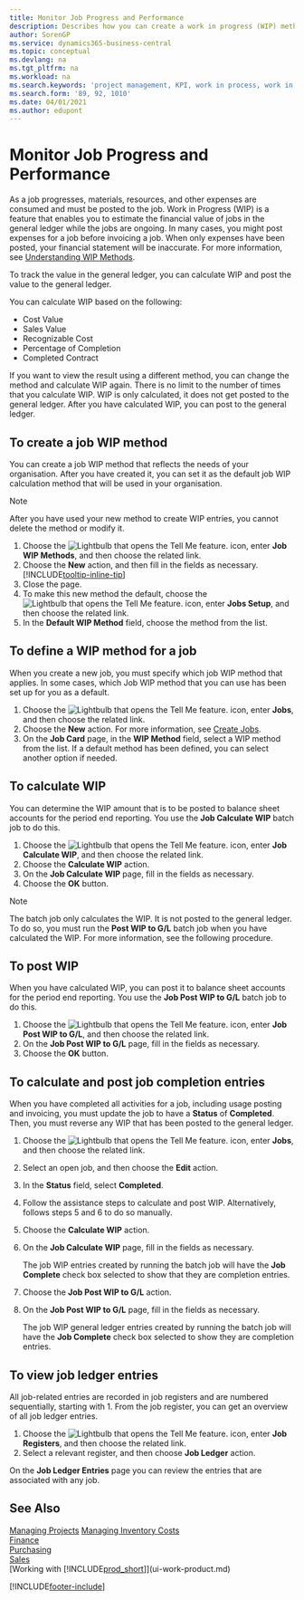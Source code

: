 ```yaml
---
title: Monitor Job Progress and Performance
description: Describes how you can create a work in progress (WIP) method and calculate WIP to estimate the financial value of jobs while they are ongoing.
author: SorenGP
ms.service: dynamics365-business-central
ms.topic: conceptual
ms.devlang: na
ms.tgt_pltfrm: na
ms.workload: na
ms.search.keywords: 'project management, KPI, work in process, work in progress'
ms.search.form: '89, 92, 1010'
ms.date: 04/01/2021
ms.author: edupont
---
```

# <a name="monitor-job-progress-and-performance"></a>Monitor Job Progress and Performance
As a job progresses, materials, resources, and other expenses are consumed and must be posted to the job. Work in Progress (WIP) is a feature that enables you to estimate the financial value of jobs in the general ledger while the jobs are ongoing. In many cases, you might post expenses for a job before invoicing a job. When only expenses have been posted, your financial statement will be inaccurate. For more information, see [Understanding WIP Methods](projects-understanding-wip.md).

To track the value in the general ledger, you can calculate WIP and post the value to the general ledger.

You can calculate WIP based on the following:

* Cost Value
* Sales Value
* Recognizable Cost
* Percentage of Completion
* Completed Contract

If you want to view the result using a different method, you can change the method and calculate WIP again. There is no limit to the number of times that you calculate WIP. WIP is only calculated, it does not get posted to the general ledger. After you have calculated WIP, you can post to the general ledger.

## <a name="to-create-a-job-wip-method"></a>To create a job WIP method
You can create a job WIP method that reflects the needs of your organisation. After you have created it, you can set it as the default job WIP calculation method that will be used in your organisation.  

> [!NOTE]
> After you have used your new method to create WIP entries, you cannot delete the method or modify it.  

1. Choose the ![Lightbulb that opens the Tell Me feature.](media/ui-search/search_small.png "Tell me what you want to do") icon, enter **Job WIP Methods**, and then choose the related link.  
2. Choose the **New** action, and then fill in the fields as necessary. [!INCLUDE[tooltip-inline-tip](includes/tooltip-inline-tip_md.md)]  
3. Close the page.   
4. To make this new method the default, choose the ![Lightbulb that opens the Tell Me feature.](media/ui-search/search_small.png "Tell me what you want to do") icon, enter **Jobs Setup**, and then choose the related link.  
5. In the **Default WIP Method** field, choose the method from the list.

## <a name="to-define-a-wip-method-for-a-job"></a>To define a WIP method for a job
When you create a new job, you must specify which job WIP method that applies. In some cases, which Job WIP method that you can use has been set up for you as a default.

1. Choose the ![Lightbulb that opens the Tell Me feature.](media/ui-search/search_small.png "Tell me what you want to do") icon, enter **Jobs**, and then choose the related link.
2. Choose the **New** action. For more information, see [Create Jobs](projects-how-create-jobs.md).  
3. On the **Job Card** page, in the **WIP Method** field, select a WIP method from the list. If a default method has been defined, you can select another option if needed.  

## <a name="to-calculate-wip"></a>To calculate WIP
You can determine the WIP amount that is to be posted to balance sheet accounts for the period end reporting. You use the **Job Calculate WIP** batch job to do this.  

1. Choose the ![Lightbulb that opens the Tell Me feature.](media/ui-search/search_small.png "Tell me what you want to do") icon, enter **Job Calculate WIP**, and then choose the related link.  
2. Choose the **Calculate WIP** action.
3. On the **Job Calculate WIP** page, fill in the fields as necessary.
4. Choose the **OK** button.  

> [!NOTE]  
>   The batch job only calculates the WIP. It is not posted to the general ledger. To do so, you must run the **Post WIP to G/L** batch job when you have calculated the WIP. For more information, see the following procedure.

## <a name="to-post-wip"></a>To post WIP
When you have calculated WIP, you can post it to balance sheet accounts for the period end reporting. You use the **Job Post WIP to G/L** batch job to do this.

1. Choose the ![Lightbulb that opens the Tell Me feature.](media/ui-search/search_small.png "Tell me what you want to do") icon, enter **Job Post WIP to G/L**, and then choose the related link.  
2. On the **Job Post WIP to G/L** page, fill in the fields as necessary.  
3. Choose the **OK** button.

## <a name="to-calculate-and-post-job-completion-entries"></a>To calculate and post job completion entries
When you have completed all activities for a job, including usage posting and invoicing, you must update the job to have a **Status** of **Completed**. Then, you must reverse any WIP that has been posted to the general ledger.

1. Choose the ![Lightbulb that opens the Tell Me feature.](media/ui-search/search_small.png "Tell me what you want to do") icon, enter **Jobs**, and then choose the related link.  
2. Select an open job, and then choose the **Edit** action.
3. In the **Status** field, select **Completed**.
4. Follow the assistance steps to calculate and post WIP. Alternatively, follows steps 5 and 6 to do so manually.  
5. Choose the **Calculate WIP** action.
6. On the **Job Calculate WIP** page, fill in the fields as necessary.  

     The job WIP entries created by running the batch job will have the **Job Complete** check box selected to show that they are completion entries.  
7. Choose the **Job Post WIP to G/L** action.
8. On the **Job Post WIP to G/L** page, fill in the fields as necessary.  

     The job WIP general ledger entries created by running the batch job will have the **Job Complete** check box selected to show they are completion entries.

## <a name="to-view-job-ledger-entries"></a>To view job ledger entries
All job-related entries are recorded in job registers and are numbered sequentially, starting with 1. From the job register, you can get an overview of all job ledger entries.    

1. Choose the ![Lightbulb that opens the Tell Me feature.](media/ui-search/search_small.png "Tell me what you want to do") icon, enter **Job Registers**, and then choose the related link.
2. Select a relevant register, and then choose **Job Ledger** action.

On the **Job Ledger Entries** page you can review the entries that are associated with any job.  

## <a name="see-also"></a>See Also
[Managing Projects](projects-manage-projects.md)
[Managing Inventory Costs](finance-manage-inventory-costs.md)   
[Finance](finance.md)  
[Purchasing](purchasing-manage-purchasing.md)         
[Sales](sales-manage-sales.md)      
[Working with [!INCLUDE[prod_short](includes/prod_short.md)]](ui-work-product.md)  


[!INCLUDE[footer-include](includes/footer-banner.md)]
